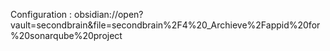 Configuration : obsidian://open?vault=secondbrain&file=secondbrain%2F4%20_Archieve%2Fappid%20for%20sonarqube%20project